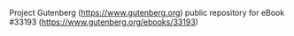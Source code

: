 Project Gutenberg (https://www.gutenberg.org) public repository for eBook #33193 (https://www.gutenberg.org/ebooks/33193)
